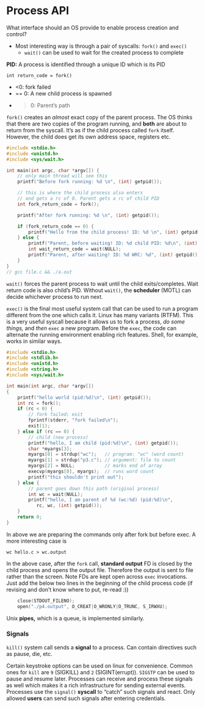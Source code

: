 # Process API

What interface should an OS provide to enable process creation and control?

- Most interesting way is through a pair of syscalls: `fork()` and `exec()`
    - `wait()` can be used to wait for the created process to complete

**PID:** A process is identified through a unique ID which is its PID

`int return_code = fork()`

- <0: fork failed
- == 0: A new child process is spawned
- >0: Parent’s path

`fork()` creates an *almost* exact copy of the parent process. The OS thinks that there are two copies of the program running, and **both** are about to return from the syscall. It’s as if the child process called `fork` itself. However, the child does get its own address space, registers etc.

```c
#include <stdio.h>
#include <unistd.h>
#include <sys/wait.h>

int main(int argc, char *argv[]) {
    // only main thread will see this
    printf("Before fork running: %d \n", (int) getpid());

    // this is where the child process also enters
    // and gets a rc of 0. Parent gets a rc of child PID
    int fork_return_code = fork();

    printf("After fork running: %d \n", (int) getpid());

    if (fork_return_code == 0) {
        printf("Hello from the child process! ID: %d \n", (int) getpid());
    } else {
        printf("Parent, before waiting! ID: %d child PID: %d\n", (int) getpid(), fork_return_code);
        int wait_return_code = wait(NULL);
        printf("Parent, after waiting! ID: %d WRC: %d", (int) getpid(), wait_return_code);
    }
}
// gcc file.c && ./a.out
```

`wait()` forces the parent process to wait until the child exits/completes. Wait return code is also child’s PID. Without `wait()`, the **scheduler** (MOTL) can decide whichever process to run next.

`exec()` is the final most useful system call that can be used to run a program different from the one which calls it.  Linux has many variants (RTFM). This is a very useful syscall because it allows us to fork a process, *do some things,* and *then* `exec` a new program. Before the `exec`, the code can alternate the running environment enabling rich features. Shell, for example, works in similar ways. 

```c
#include <stdio.h>
#include <stdlib.h>
#include <unistd.h>
#include <string.h>
#include <sys/wait.h>

int main(int argc, char *argv[])
{
    printf("hello world (pid:%d)\n", (int) getpid());
    int rc = fork();
    if (rc < 0) {
        // fork failed; exit
        fprintf(stderr, "fork failed\n");
        exit(1);
    } else if (rc == 0) {
        // child (new process)
        printf("hello, I am child (pid:%d)\n", (int) getpid());
        char *myargs[3];
        myargs[0] = strdup("wc");   // program: "wc" (word count)
        myargs[1] = strdup("p3.c"); // argument: file to count
        myargs[2] = NULL;           // marks end of array
        execvp(myargs[0], myargs);  // runs word count
        printf("this shouldn't print out");
    } else {
        // parent goes down this path (original process)
        int wc = wait(NULL);
        printf("hello, I am parent of %d (wc:%d) (pid:%d)\n",
	       rc, wc, (int) getpid());
    }
    return 0;
}
```

In above we are preparing the commands only after fork but before exec. A more interesting case is

`wc hello.c > wc.output`

In the above case, after the `fork` call, **standard output** FD is closed by the child process and opens the output file. Therefore the output is sent to file rather than the screen. Note FDs are kept open across `exec` invocations. Just add the below two lines in the beginning of the child process code (if revising and don’t know where to put, re-read :))

```c
	close(STDOUT_FILENO); 
	open("./p4.output", O_CREAT|O_WRONLY|O_TRUNC, S_IRWXU);
```

Unix **pipes,** which is a queue, is implemented similarly. 

### Signals

`kill()` system call sends a **signal** to a process. Can contain directives such as pause, die, etc. 

Certain keystroke options can be used on linux for convenience. Common ones for `kill` are `9` (SIGKILL) and `2` (SIGINT(errupt)). `SIGSTP` can be used to pause and resume later. Processes can receive and process these signals as well which makes it a rich infrastructure for sending external events.  Processes use the `signal()` **syscall** to “catch” such signals and react. Only allowed **users** can send such signals after entering credentials.